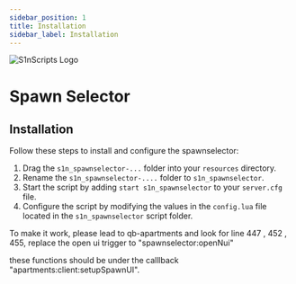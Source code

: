 ```yaml
---
sidebar_position: 1
title: Installation
sidebar_label: Installation
---
```


![S1nScripts Logo](https://forum.cfx.re/uploads/default/original/4X/c/c/8/cc899a90b2c260b6a3adc88d9d8b1566492f6fd1.jpeg)

# Spawn Selector
## Installation

Follow these steps to install and configure the spawnselector:

1. Drag the `s1n_spawnselector-...` folder into your `resources` directory.
2. Rename the `s1n_spawnselector-....` folder to `s1n_spawnselector`.
3. Start the script by adding `start s1n_spawnselector` to your `server.cfg` file.
4. Configure the script by modifying the values in the `config.lua` file located in the `s1n_spawnselector` script folder.

To make it work, please lead to qb-apartments and look for line 447 , 452 , 455,
replace the open ui trigger to "spawnselector:openNui"

these functions should be under the calllback "apartments:client:setupSpawnUI".
